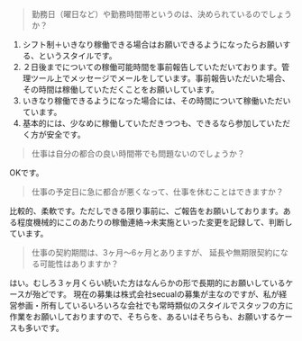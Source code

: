 
> 勤務日（曜日など）や勤務時間帯というのは、決められているのでしょうか？

1. シフト制＋いきなり稼働できる場合はお願いできるようになったらお願いする、というスタイルです。
2. ２日後までについての稼働可能時間を事前報告していただいております。管理ツール上でメッセージでメールをしています。事前報告いただいた場合、その時間は稼働していただくことをお願いしています。
3. いきなり稼働できるようになった場合には、その時間について稼働いただいています。
4. 基本的には、少なめに稼働していただきつつも、できるなら参加していただく方が安全です。


> 仕事は自分の都合の良い時間帯でも問題ないのでしょうか？

OKです。

> 仕事の予定日に急に都合が悪くなって、仕事を休むことはできますか？

比較的、柔軟です。ただしできる限り事前に、ご報告をお願いしております。ある程度機械的にこのあたりの稼働連絡→未実施といった変更を記録して、判断しています。



> 仕事の契約期間は、3ヶ月～6ヶ月とありますが、
延長や無期限契約になる可能性はありますか？

はい。むしろ３ヶ月くらい続いた方はなんらかの形で長期的にお願いしているケースが殆どです。
現在の募集は株式会社secualの募集が主なのですが、私が経営参画・所有しているいろいろな会社でも常時類似のスタイルでスタッフの方に作業をお願いしておりますので、そちらを、あるいはそちらも、お願いするケースも多いです。
